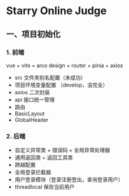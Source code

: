 # Starry Online Judge

## 一、项目初始化 

### 1. 前端

vue + vite + arco design + router + pinia + axios

- src 文件夹别名配置（未成功）
- 项目环境变量配置 （develop，没完全）
- axios 二次封装
- api 接口统一管理
- 路由
- BasicLayout
- GlobalHeader

### 2. 后端

- 自定义异常类 + 错误码 + 全局异常处理器
- 通用返回类 + 返回工具类
- 跨越配置
- 全局登录拦截器
- 用户登录模块（登录注册登出，查询登录用户）
- threadlocal 保存当前用户
